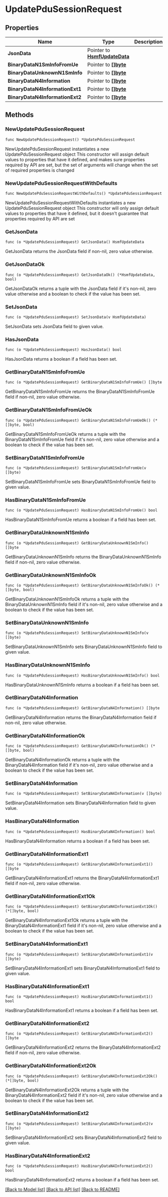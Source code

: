 # UpdatePduSessionRequest

## Properties

Name | Type | Description | Notes
------------ | ------------- | ------------- | -------------
**JsonData** | Pointer to [**HsmfUpdateData**](HsmfUpdateData.md) |  | [optional] 
**BinaryDataN1SmInfoFromUe** | Pointer to [**[]byte**]([]byte.md) |  | [optional] 
**BinaryDataUnknownN1SmInfo** | Pointer to [**[]byte**]([]byte.md) |  | [optional] 
**BinaryDataN4Information** | Pointer to [**[]byte**]([]byte.md) |  | [optional] 
**BinaryDataN4InformationExt1** | Pointer to [**[]byte**]([]byte.md) |  | [optional] 
**BinaryDataN4InformationExt2** | Pointer to [**[]byte**]([]byte.md) |  | [optional] 

## Methods

### NewUpdatePduSessionRequest

`func NewUpdatePduSessionRequest() *UpdatePduSessionRequest`

NewUpdatePduSessionRequest instantiates a new UpdatePduSessionRequest object
This constructor will assign default values to properties that have it defined,
and makes sure properties required by API are set, but the set of arguments
will change when the set of required properties is changed

### NewUpdatePduSessionRequestWithDefaults

`func NewUpdatePduSessionRequestWithDefaults() *UpdatePduSessionRequest`

NewUpdatePduSessionRequestWithDefaults instantiates a new UpdatePduSessionRequest object
This constructor will only assign default values to properties that have it defined,
but it doesn't guarantee that properties required by API are set

### GetJsonData

`func (o *UpdatePduSessionRequest) GetJsonData() HsmfUpdateData`

GetJsonData returns the JsonData field if non-nil, zero value otherwise.

### GetJsonDataOk

`func (o *UpdatePduSessionRequest) GetJsonDataOk() (*HsmfUpdateData, bool)`

GetJsonDataOk returns a tuple with the JsonData field if it's non-nil, zero value otherwise
and a boolean to check if the value has been set.

### SetJsonData

`func (o *UpdatePduSessionRequest) SetJsonData(v HsmfUpdateData)`

SetJsonData sets JsonData field to given value.

### HasJsonData

`func (o *UpdatePduSessionRequest) HasJsonData() bool`

HasJsonData returns a boolean if a field has been set.

### GetBinaryDataN1SmInfoFromUe

`func (o *UpdatePduSessionRequest) GetBinaryDataN1SmInfoFromUe() []byte`

GetBinaryDataN1SmInfoFromUe returns the BinaryDataN1SmInfoFromUe field if non-nil, zero value otherwise.

### GetBinaryDataN1SmInfoFromUeOk

`func (o *UpdatePduSessionRequest) GetBinaryDataN1SmInfoFromUeOk() (*[]byte, bool)`

GetBinaryDataN1SmInfoFromUeOk returns a tuple with the BinaryDataN1SmInfoFromUe field if it's non-nil, zero value otherwise
and a boolean to check if the value has been set.

### SetBinaryDataN1SmInfoFromUe

`func (o *UpdatePduSessionRequest) SetBinaryDataN1SmInfoFromUe(v []byte)`

SetBinaryDataN1SmInfoFromUe sets BinaryDataN1SmInfoFromUe field to given value.

### HasBinaryDataN1SmInfoFromUe

`func (o *UpdatePduSessionRequest) HasBinaryDataN1SmInfoFromUe() bool`

HasBinaryDataN1SmInfoFromUe returns a boolean if a field has been set.

### GetBinaryDataUnknownN1SmInfo

`func (o *UpdatePduSessionRequest) GetBinaryDataUnknownN1SmInfo() []byte`

GetBinaryDataUnknownN1SmInfo returns the BinaryDataUnknownN1SmInfo field if non-nil, zero value otherwise.

### GetBinaryDataUnknownN1SmInfoOk

`func (o *UpdatePduSessionRequest) GetBinaryDataUnknownN1SmInfoOk() (*[]byte, bool)`

GetBinaryDataUnknownN1SmInfoOk returns a tuple with the BinaryDataUnknownN1SmInfo field if it's non-nil, zero value otherwise
and a boolean to check if the value has been set.

### SetBinaryDataUnknownN1SmInfo

`func (o *UpdatePduSessionRequest) SetBinaryDataUnknownN1SmInfo(v []byte)`

SetBinaryDataUnknownN1SmInfo sets BinaryDataUnknownN1SmInfo field to given value.

### HasBinaryDataUnknownN1SmInfo

`func (o *UpdatePduSessionRequest) HasBinaryDataUnknownN1SmInfo() bool`

HasBinaryDataUnknownN1SmInfo returns a boolean if a field has been set.

### GetBinaryDataN4Information

`func (o *UpdatePduSessionRequest) GetBinaryDataN4Information() []byte`

GetBinaryDataN4Information returns the BinaryDataN4Information field if non-nil, zero value otherwise.

### GetBinaryDataN4InformationOk

`func (o *UpdatePduSessionRequest) GetBinaryDataN4InformationOk() (*[]byte, bool)`

GetBinaryDataN4InformationOk returns a tuple with the BinaryDataN4Information field if it's non-nil, zero value otherwise
and a boolean to check if the value has been set.

### SetBinaryDataN4Information

`func (o *UpdatePduSessionRequest) SetBinaryDataN4Information(v []byte)`

SetBinaryDataN4Information sets BinaryDataN4Information field to given value.

### HasBinaryDataN4Information

`func (o *UpdatePduSessionRequest) HasBinaryDataN4Information() bool`

HasBinaryDataN4Information returns a boolean if a field has been set.

### GetBinaryDataN4InformationExt1

`func (o *UpdatePduSessionRequest) GetBinaryDataN4InformationExt1() []byte`

GetBinaryDataN4InformationExt1 returns the BinaryDataN4InformationExt1 field if non-nil, zero value otherwise.

### GetBinaryDataN4InformationExt1Ok

`func (o *UpdatePduSessionRequest) GetBinaryDataN4InformationExt1Ok() (*[]byte, bool)`

GetBinaryDataN4InformationExt1Ok returns a tuple with the BinaryDataN4InformationExt1 field if it's non-nil, zero value otherwise
and a boolean to check if the value has been set.

### SetBinaryDataN4InformationExt1

`func (o *UpdatePduSessionRequest) SetBinaryDataN4InformationExt1(v []byte)`

SetBinaryDataN4InformationExt1 sets BinaryDataN4InformationExt1 field to given value.

### HasBinaryDataN4InformationExt1

`func (o *UpdatePduSessionRequest) HasBinaryDataN4InformationExt1() bool`

HasBinaryDataN4InformationExt1 returns a boolean if a field has been set.

### GetBinaryDataN4InformationExt2

`func (o *UpdatePduSessionRequest) GetBinaryDataN4InformationExt2() []byte`

GetBinaryDataN4InformationExt2 returns the BinaryDataN4InformationExt2 field if non-nil, zero value otherwise.

### GetBinaryDataN4InformationExt2Ok

`func (o *UpdatePduSessionRequest) GetBinaryDataN4InformationExt2Ok() (*[]byte, bool)`

GetBinaryDataN4InformationExt2Ok returns a tuple with the BinaryDataN4InformationExt2 field if it's non-nil, zero value otherwise
and a boolean to check if the value has been set.

### SetBinaryDataN4InformationExt2

`func (o *UpdatePduSessionRequest) SetBinaryDataN4InformationExt2(v []byte)`

SetBinaryDataN4InformationExt2 sets BinaryDataN4InformationExt2 field to given value.

### HasBinaryDataN4InformationExt2

`func (o *UpdatePduSessionRequest) HasBinaryDataN4InformationExt2() bool`

HasBinaryDataN4InformationExt2 returns a boolean if a field has been set.


[[Back to Model list]](../README.md#documentation-for-models) [[Back to API list]](../README.md#documentation-for-api-endpoints) [[Back to README]](../README.md)


